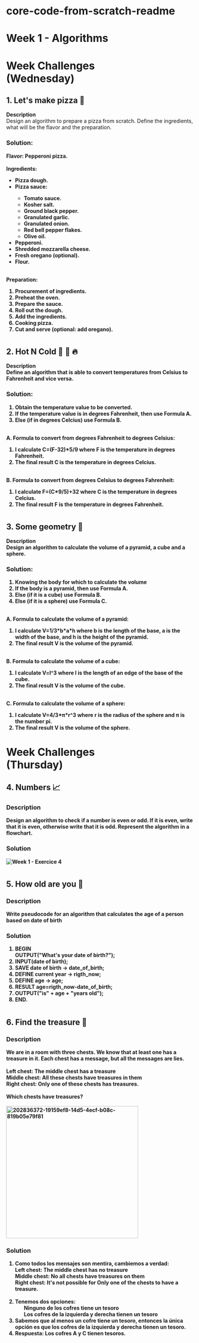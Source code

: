 # core-code-from-scratch-readme
<h1> Week 1 - Algorithms </h1>
<h1> Week Challenges <br> (Wednesday) </h1>
<h2> 1. Let's make pizza 🍕 </h2>
<b> Description </b><br>
Design an algorithm to prepare a pizza from scratch. Define the ingredients, what will be the flavor and the preparation.
<h3> Solution: </h3>
<b> Flavor: Pepperoni pizza. <br></br>
Ingredients:
<ul>
  <li> Pizza dough. </li>
  <li> Pizza sauce: </li>
  <ul>
    <li> Tomato sauce. </li>
    <li> Kosher salt. </li>
    <li> Ground black pepper. </li>
    <li> Granulated garlic. </li>
    <li> Granulated onion. </li>
    <li> Red bell pepper flakes. </li>
    <li> Olive oil. </li>
  </ul>
  <li> Pepperoni. </li>
  <li> Shredded mozzarella cheese. </li>
  <li> Fresh oregano (optional). </li>
  <li> Flour. </li>
</ul><br>
<b> Preparation: </b>
<ol>
  <li> Procurement of ingredients. </li>
  <li> Preheat the oven. </li>
  <li> Prepare the sauce. </li>
  <li> Roll out the dough. </li>
  <li> Add the ingredients. </li>
  <li> Cooking pizza. </li>
  <li> Cut and serve (optional: add oregano). </li>
</ol>

# <h2> 2. Hot N Cold 🤒 🧊 🔥 </h2>
<b> Description </b><br>
Define an algorithm that is able to convert temperatures from Celsius to Fahrenheit and vice versa.
<h3> Solution: </h3>
<ol>
  <li> Obtain the temperature value to be converted. </li>
  <li> If the temperature value is in degrees Fahrenheit, then use Formula A. </li>
  <li> Else (if in degrees Celcius) use Formula B. </li>
</ol><br>
<b> A. Formula to convert from degrees Fahrenheit to degrees Celsius: </b>
<ol>
  <li> I calculate C=(F-32)*5/9 where F is the temperature in degrees Fahrenheit. </li>
  <li> The final result C is the temperature in degrees Celcius. </li>
</ol><br>
<b> B. Formula to convert from degrees Celsius to degrees Fahrenheit: </b>
<ol>
  <li> I calculate F=(C*9/5)+32 where C is the temperature in degrees Celcius. </li>
  <li> The final result F is the temperature in degrees Fahrenheit. </li>
</ol>

# <h2> 3. Some geometry 📐 </h2>
<b> Description </b><br>
Design an algorithm to calculate the volume of a pyramid, a cube and a sphere.
<h3> Solution: </h3>
<ol>
  <li> Knowing the body for which to calculate the volume </li>
  <li> If the body is a pyramid, then use Formula A. </li>
  <li> Else (if it is a cube) use Formula B. </li>
  <li> Else (if it is a sphere) use Formula C. </li>
</ol><br>
<b> A. Formula to calculate the volume of a pyramid: </b>
<ol>
  <li> I calculate V=1/3*b*a*h where b is the length of the base, a is the width of the base, and h is the height of the pyramid. </li>
  <li> The final result V is the volume of the pyramid. </li>
</ol><br>
<b> B. Formula to calculate the volume of a cube: </b>
<ol>
  <li> I calculate V=l^3 where l is the length of an edge of the base of the cube. </li>
  <li> The final result V is the volume of the cube. </li>
</ol><br>
<b> C. Formula to calculate the volume of a sphere: </b>
<ol>
  <li> I calculate V=4/3*π*r^3 where r is the radius of the sphere and π is the number pi.
  <li> The final result V is the volume of the sphere. </li>
</ol>

# <h1> Week Challenges <br> (Thursday) </h1>
<h2> 4. Numbers 📈 </h2>
<h3> Description </h3>
<b> Design an algorithm to check if a number is even or odd. If it is even, write that it is even, otherwise write that it is odd. Represent the algorithm in a flowchart. </b>

<h3> Solution </h3>

![Week 1 - Exercice 4](https://user-images.githubusercontent.com/87130341/229401391-6ed03a96-8c40-4f84-ba6b-b3df3f1973b2.png)

# <h2> 5. How old are you 👴 </h2>
<h3> Description </h3>
<b> Write pseudocode for an algorithm that calculates the age of a person based on date of birth </b>
<h3> Solution </h3>

<ol>
  <li> BEGIN <br> OUTPUT("What's your date of birth?"); </li>
  <li> INPUT(date of birth);</li>
  <li> SAVE date of birth -> date_of_birth; </li>
  <li> DEFINE current year -> rigth_now; </li>
  <li> DEFINE age -> age; </li>
  <li> RESULT age=rigth_now-date_of_birth; </li>
  <li> OUTPUT("is" + age + "years old"); </li>
  <li> END. </li>
</ol>

# <h2> 6. Find the treasure 👑 </h2>
<h3> Description </h3>
<b> We are in a room with three chests. We know that at least one has a treasure in it. Each chest has a message, but all the messages are lies. </b><br></br>
Left chest: The middle chest has a treasure <br>
Middle chest: All these chests have treasures in them <br>
Right chest: Only one of these chests has treasures. <br></br>
Which chests have treasures? <br></br>
<img width="354" alt="202836372-19159ef8-14d5-4ecf-b08c-819b05e79f81" src="https://user-images.githubusercontent.com/87130341/229407959-f4e870f9-ee3f-4cc2-b490-e0812bcb240b.png">
<h3> Solution </h3>
<ol>
  <li> Como todos los mensajes son mentira, cambiemos a verdad: <br>
  Left chest: The middle chest has no treasure <br>
  Middle chest: No all chests have treasures on them <br>
  Right chest: It's not possible for Only one of the chests to have a treasure. <br></br> </li>
  <li> Tenemos dos opciones:
  <ul> Ninguno de los cofres tiene un tesoro </ul>
  <ul> Los cofres de la izquierda y derecha tienen un tesoro </ul>
  </li>
  <li> Sabemos que al menos un cofre tiene un tesoro, entonces la única opción es que los cofres de la izquierda y derecha tienen un tesoro. </li>
  <li> Respuesta: Los cofres A y C tienen tesoros. </li>
</ol>

  
  
  
    
    
    




    




  
  
  
    
    
    

